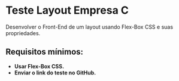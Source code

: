# Teste Layout Empresa C
Desenvolver o Front-End de um layout usando Flex-Box CSS e suas propriedades.

## Requisitos mínimos:

- **Usar Flex-Box CSS.**
- **Enviar o link do teste no GitHub.**
